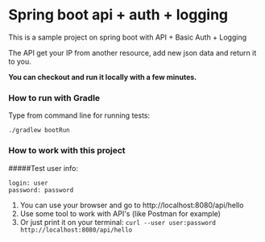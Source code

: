 Spring boot api + auth + logging
================================

This is a sample project on spring boot with API + Basic Auth + Logging

The API get your IP from another resource, add new json data and return it to you.

**You can checkout and run it locally with a few minutes.**

### How to run with Gradle

Type from command line for running tests:

```
./gradlew bootRun
```

### How to work with this project
#####Test user info:
```
login: user
password: password
```
1) You can use your browser and go to http://localhost:8080/api/hello
2) Use some tool to work with API's (like Postman for example)
3) Or just print it on your terminal: `curl --user user:password http://localhost:8080/api/hello`
